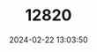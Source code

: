 ---
title: "12820"
category: "Marmosops handleyi"
draft: false
date: 2024-02-22 13:03:50
languages:
  English: ["Handley's Slender Mouse Opossum"]
  French: ["Opossum-souris De Handley"]
---